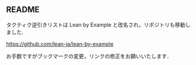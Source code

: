 ## README

タクティク逆引きリストは Lean by Example と改名され，リポジトリも移動しました.

https://github.com/lean-ja/lean-by-example

お手数ですがブックマークの変更，リンクの修正をお願いいたします．
